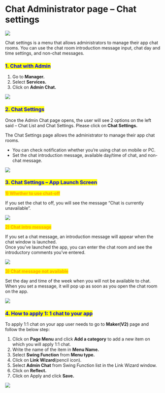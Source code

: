 # Chat Administrator page – Chat settings

![](https://support.swing2app.com/wp-content/uploads/2018/10/adminchat.png)

Chat settings is a menu that allows administrators to manage their app chat rooms. You can use the chat room introduction message input, chat day and time settings, and non-chat messages.



### <mark style="color:blue;">**1. Chat with Admin**</mark>

1. Go to **Manager.**
2. Select **Services.**&#x20;
3. Click on **Admin Chat.**

![](https://support.swing2app.com/wp-content/uploads/2018/10/t.png)

### <mark style="color:blue;">**2. Chat Settings**</mark>

Once the Admin Chat page opens, the user will see 2 options on the left said – Chat List and Chat Settings. Please click on **Chat Settings.**

The Chat Settings page allows the administrator to manage their app chat rooms.

* You can check notification whether you’re using chat on mobile or PC.
* Set the chat introduction message, available day/time of chat, and non-chat message.

![](https://support.swing2app.com/wp-content/uploads/2018/10/Chat9.png)



### <mark style="color:blue;">**3. Chat Settings – App Launch Screen**</mark>

<mark style="color:orange;">**1) Whether to use chat-off**</mark>

If you set the chat to off, you will see the message “Chat is currently unavailable”.

![](https://support.swing2app.com/wp-content/uploads/2018/10/chatoff.png)

<mark style="color:orange;">**2) Chat intro message**</mark>

If you set a chat message, an introduction message will appear when the chat window is launched.\
Once you’ve launched the app, you can enter the chat room and see the introductory comments you’ve entered.

![](https://support.swing2app.com/wp-content/uploads/2018/10/chat\_message.png)

<mark style="color:orange;">**3) Chat message not available**</mark>

Set the day and time of the week when you will not be available to chat.\
When you set a message, it will pop up as soon as you open the chat room on the app.

![](https://support.swing2app.com/wp-content/uploads/2018/10/chatdate\_time.png)

### <mark style="color:blue;">**4. How to apply 1: 1 chat to your app**</mark>

To apply 1:1 chat on your app user needs to go to **Maker(V2)** page and follow the below step:

1. Click on **Page Menu** and click **Add a category** to add a new item on which you will apply 1:1 chat.
2. Write the name of the item in **Menu Name.**
3. Select **Swing Function** from **Menu type.**
4. Click on **Link Wizard**(pencil icon).
5. Select **Admin Chat** from Swing Function list in the Link Wizard window.
6. Click on **Reflect.**
7. Click on Apply and click **Save.**

![](https://support.swing2app.com/wp-content/uploads/2018/10/admin\_chat.png)
